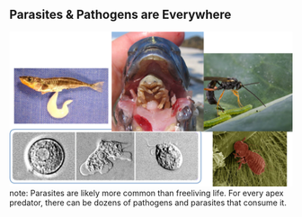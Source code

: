 ##  Parasites & Pathogens are Everywhere

![](slides/img/Picture1.png)
note:
    Parasites are likely more common than freeliving life. For every apex predator, there can be dozens of pathogens and parasites that consume it. 
